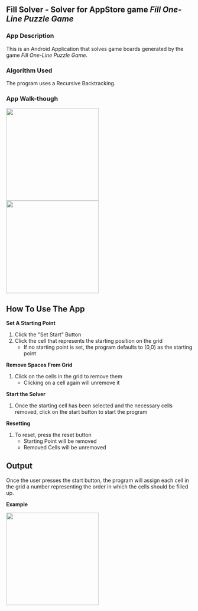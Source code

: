 ## Fill Solver - Solver for AppStore game *Fill One-Line Puzzle Game*

### App Description
This is an Android Application that solves game boards generated by the game *Fill One-Line Puzzle Game*.

### Algorithm Used
The program uses a Recursive Backtracking. 

### App Walk-though
<img src="https://github.com/samliu000/FillSolver/blob/master/ExampleGameboard.PNG" width=250><br>
<img src="https://github.com/samliu000/FillSolver/blob/master/Demo.gif" width=250><br>

## How To Use The App
**Set A Starting Point**
1. Click the "Set Start" Button
2. Click the cell that represents the starting position on the grid
   - If no starting point is set, the program defaults to (0,0) as the starting point
  
**Remove Spaces From Grid**
1. Click on the cells in the grid to remove them
   - Clicking on a cell again will unremove it
   
**Start the Solver**
1. Once the starting cell has been selected and the necessary cells removed, click on the start button to start the program

**Resetting**
1. To reset, press the reset button
   - Starting Point will be removed
   - Removed Cells will be unremoved
   
## Output
Once the user presses the start button, the program will assign each cell in the grid a number representing the order in which the cells should be filled up.

**Example**

<img src="https://github.com/samliu000/FillSolver/blob/master/answerExampleWithHighlight.png" width=250><br>
